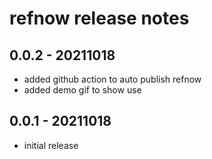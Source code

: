 # refnow release notes  

## 0.0.2 - 20211018

- added github action to auto publish refnow
- added demo gif to show use

## 0.0.1 - 20211018

- initial release